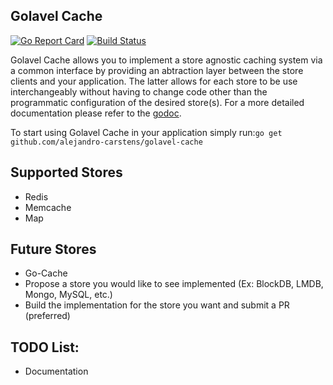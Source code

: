 ## Golavel Cache

[![Go Report Card](https://goreportcard.com/badge/github.com/alejandro-carstens/golavel-cache)](https://goreportcard.com/report/github.com/alejandro-carstens/golavel-cache)
[![Build Status](https://travis-ci.org/alejandro-carstens/golavel-cache.svg?branch=master)](https://travis-ci.org/alejandro-carstens/golavel-cache)

Golavel Cache allows you to implement a store agnostic caching system via a common interface by providing an abtraction layer between the store clients and your application. The latter allows for each store to be use interchangeably without having to change code other than the programmatic configuration of the desired store(s). For a more detailed documentation please refer to the [godoc](https://godoc.org/github.com/alejandro-carstens/golavel-cache).

To start using Golavel Cache in your application simply run:`go get github.com/alejandro-carstens/golavel-cache`

## Supported Stores

- Redis
- Memcache
- Map

## Future Stores 

- Go-Cache 
- Propose a store you would like to see implemented (Ex: BlockDB, LMDB, Mongo, MySQL, etc.)
- Build the implementation for the store you want and submit a PR (preferred)

## TODO List:

- Documentation

